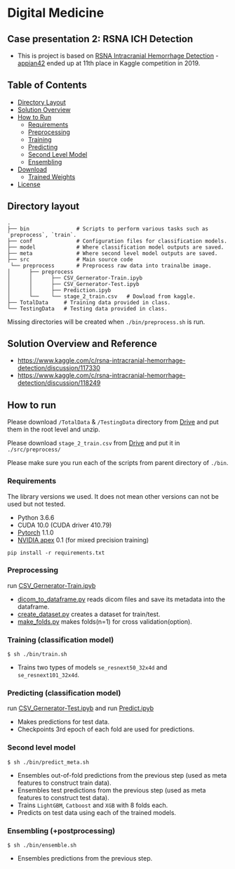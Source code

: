 # Digital Medicine
## Case presentation 2: RSNA ICH Detection

- This is project is based on [RSNA Intracranial Hemorrhage Detection](https://www.kaggle.com/c/rsna-intracranial-hemorrhage-detection) - [appian42](https://github.com/appian42/kaggle-rsna-intracranial-hemorrhage) ended up at 11th place in Kaggle competition in 2019.


## Table of Contents

*   [Directory Layout](#directory-layout)
*   [Solution Overview](#solution-overview)
*   [How to Run](#how-to-run)
    *   [Requirements](#requirements)
    *   [Preprocessing](#preprocessing)
    *   [Training](#training)
    *   [Predicting](#predicting)
    *   [Second Level Model](#second-level-model-how-to-run)
    *   [Ensembling](#ensembling)
*   [Download](#download)
    *   [Trained Weights](#trained-weights)
*   [License](#license)


## Directory layout

```
.
├── bin               # Scripts to perform various tasks such as `preprocess`, `train`.
├── conf              # Configuration files for classification models.
├── model             # Where classification model outputs are saved.
├── meta              # Where second level model outputs are saved.
├── src               # Main source code
 └── preprocess       # Preprocess raw data into trainalbe image. 
│      ├── preprocess 
│      │      ├── CSV_Gernerator-Train.ipyb
│      │      ├── CSV_Gernerator-Test.ipyb
│      │      ├── Prediction.ipyb
│      └──    └── stage_2_train.csv   # Dowload from kaggle.
├── TotalData     # Training data provided in class. 
└── TestingData   # Testing data provided in class. 
```

Missing directories will be created when `./bin/preprocess.sh` is run.


## Solution Overview and Reference

- https://www.kaggle.com/c/rsna-intracranial-hemorrhage-detection/discussion/117330
- https://www.kaggle.com/c/rsna-intracranial-hemorrhage-detection/discussion/118249


## How to run

Please download `/TotalData` & `/TestingData` directory from [Drive]() and put them in the root level and unzip.

Please download `stage_2_train.csv` from [Drive]() and put it in `./src/preprocess/`

Please make sure you run each of the scripts from parent directory of `./bin`.


### Requirements

The library versions we used. It does not mean other versions can not be used but not tested.

- Python 3.6.6
- CUDA 10.0 (CUDA driver 410.79)
- [Pytorch](https://pytorch.org/) 1.1.0
- [NVIDIA apex](https://github.com/NVIDIA/apex) 0.1 (for mixed precision training)

```
pip install -r requirements.txt
```
### Preprocessing

run [CSV_Gernerator-Train.ipyb]()


- [dicom_to_dataframe.py](./src/preprocess/dicom_to_dataframe.py) reads dicom files and save its metadata into the dataframe.
- [create_dataset.py](./src/preprocess/create_dataset.py) creates a dataset for train/test.
- [make_folds.py](./src/preprocess/make_folds.py) makes folds(n=1) for cross validation(option). 


### Training (classification model)

~~~
$ sh ./bin/train.sh
~~~

- Trains two types of models `se_resnext50_32x4d` and `se_resnext101_32x4d`. 


### Predicting (classification model)

run [CSV_Gernerator-Test.ipyb]() and 
run [Predict.ipyb]()

- Makes predictions for test data.
- Checkpoints 3rd epoch of each fold are used for predictions.


### Second level model

~~~
$ sh ./bin/predict_meta.sh
~~~

- Ensembles out-of-fold predictions from the previous step (used as meta features to construct train data).
- Ensembles test predictions from the previous step (used as meta features to construct test data).
- Trains `LightGBM`, `Catboost` and `XGB` with 8 folds each.
- Predicts on test data using each of the trained models.


### Ensembling (+postprocessing)

~~~
$ sh ./bin/ensemble.sh
~~~

- Ensembles predictions from the previous step.
